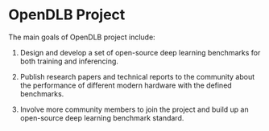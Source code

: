 # OpenDLB Project
The main goals of OpenDLB project include:

1. Design and develop a set of open-source deep learning benchmarks for both training and inferencing.

2. Publish research papers and technical reports to the community about the performance of different modern hardware with the defined benchmarks. 

3. Involve more community members to join the project and build up an open-source deep learning benchmark standard.
